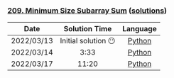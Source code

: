 ### [209. Minimum Size Subarray Sum](https://leetcode.com/problems/minimum-size-subarray-sum/) ([solutions](https://github.com/pete-debiase/Comprog/blob/main/Solutions/209.%20Minimum%20Size%20Subarray%20Sum/))

|    Date    |    Solution Time    |                                                                    Language                                                                     |
|:----------:|:-------------------:|:-----------------------------------------------------------------------------------------------------------------------------------------------:|
| 2022/03/13 | Initial solution 😶 |      [Python](https://github.com/pete-debiase/Comprog/blob/main/Solutions/209.%20Minimum%20Size%20Subarray%20Sum/minimum_subarray_sum.py)       |
| 2022/03/14 |        3:33         | [Python](https://github.com/pete-debiase/Comprog/blob/main/Solutions/209.%20Minimum%20Size%20Subarray%20Sum/minimum_subarray_sum_2022-03-14.py) |
| 2022/03/17 |        11:20        | [Python](https://github.com/pete-debiase/Comprog/blob/main/Solutions/209.%20Minimum%20Size%20Subarray%20Sum/minimum_subarray_sum_2022-03-17.py) |
